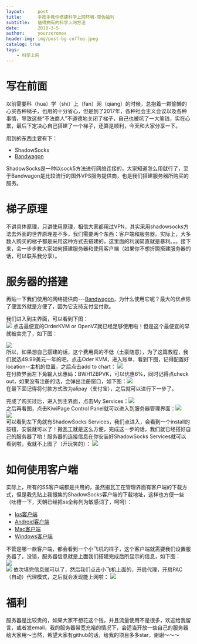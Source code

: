 ```yaml
---
layout:     post
title:      手把手教你搭建科学上网环境-带伪福利
subtitle:   值得拥有的科学上网方法
date:       2018-3-5
author:     yourzeromax
header-img: img/post-bg-coffee.jpeg
catalog: true
tags:
    - 科学上网
---
```

# 写在前面
以前需要科（hua）学（shi）上（fan）网（qiang）的时候，总抱着一颗偷懒的心买各种梯子，也用的十分省心，但是到了2017年，各种社会主义会议以及各种事情，导致这些“不法商人”不道德地关闭了梯子，自己也被坑了一大笔钱，实在心累，最后下定决心自己搭建了一个梯子，还算是顺利，今天和大家分享一下。  
  
  用到的东西主要有下：

- ShadowSocks
- [Bandwagon](https://bandwagonhost.com/)  

ShadowSocks是一种以sock5方法进行网络连接的，大家知道怎么用就行了，至于Bandwagon是比较流行的国外VPS服务提供商，也是我们搭建服务器所购买的服务。

# 梯子原理  
不讲具体原理，只讲使用原理，相信大家都用过VPN，其实采用shadowsocks方法去外面的世界原理差不多，我们需要两个东西：客户端和服务器。实际上，大多数人购买的梯子都是采用这种方式去搭建的，这里面的利润简直就是暴利。。。接下来，会一步步教大家如何搭建服务器和使用客户端（如果你不想折腾搭建服务器的话，可以联系我分享）。
# 服务器的搭建
再贴一下我们使用的网络提供商---[Bandwagon](https://bandwagonhost.com/)，为什么使用它呢？最大的优点除了便宜外就是方便了，因为它支持支付宝付款。  
  
  我们进入到主界面，可以看到下图：  
  ![](https://raw.githubusercontent.com/yourzeromax/yourzeromax.github.io/master/img/vpn-1.png)
  点击最便宜的OrderKVM or OpenVZ就已经足够使用啦！但是这个最便宜的早就被卖完了，如下图：  
  
![](https://raw.githubusercontent.com/yourzeromax/yourzeromax.github.io/master/img/vpn-2.png)  
所以，如果想自己搭建的话，这个费用真的不低（土豪随意），为了这篇教程，我们就选49.99美元一年的吧，点击Oder KVM，进入账单，看到下图，记得配置好location--主机的位置，之后点击add to chart：
![](https://raw.githubusercontent.com/yourzeromax/yourzeromax.github.io/master/img/vpn-3.png)  
在付款界面左下角输入优惠码：BWH1ZBPVK，可以优惠6%，同时记得点check out，如果没有注册的话，会弹出注册窗口，如下图：![](https://raw.githubusercontent.com/yourzeromax/yourzeromax.github.io/master/img/vpn-4.png)   
在最下面记得将付款方式改为alipay（支付宝），之后就可以进行下一步了。  
  
  完成了购买过后，进入到主界面，点击My Services：![](https://raw.githubusercontent.com/yourzeromax/yourzeromax.github.io/master/img/vpn-5.png)   
  之后再看图，点击KiwiPage Control Panel就可以进入到服务器管理界面：![](https://raw.githubusercontent.com/yourzeromax/yourzeromax.github.io/master/img/vpn-6.png)  
  ![](https://raw.githubusercontent.com/yourzeromax/yourzeromax.github.io/master/img/vpn-7.png)   
  可以看到左下角就有ShadowSocks Services，我们点进入，会看到一个install的按钮，安装就可以了！搬瓦工就是这么方便，完成这一步的话，我们就已经搭好自己的服务器了哟！服务器的连接信息在你安装好ShadowSocks Services就可以看到啦，我就不上图了（开玩笑的）：
   ![](https://raw.githubusercontent.com/yourzeromax/yourzeromax.github.io/master/img/vpn-11.png) 
#   如何使用客户端
实际上，所有的SS客户端都是共用的，虽然搬瓦工在管理界面有客户端的下载方式，但是我先贴上我搜集的ShadowSocks客户端的下载地址，这样也方便一些（吐槽一下，天朝已经把ss全称列为敏感词了，呵呵）：  
- [Ios客户端](https://itunes.apple.com/us/app/shadowsocks/id665729974?ls=1&mt=8)
- [Android客户端](https://pan.baidu.com/s/1Kv1f7sPXM93Jy1EwZ84IdA)
- [Mac客户端](https://pan.baidu.com/s/19vmiX47fgnPUhlZsz2rwuQ)
- [Windows客户端](https://pan.baidu.com/s/1Ed8Lu85VuRo_mmMU0AhvpQ)
  
不管是哪一款客户端，都会看到一个小飞机的样子，这个客户端就需要我们设置服务器了，没错，服务器信息就是上面我们搭建完成后所显示的信息，如下图：  
 ![](https://raw.githubusercontent.com/yourzeromax/yourzeromax.github.io/master/img/vpn-8.png)  
 ![](https://raw.githubusercontent.com/yourzeromax/yourzeromax.github.io/master/img/vpn-9.png) 
依次填完信息就可以了，然后我们点击小飞机上面的，开启代理，开启PAC（自动）代理模式，之后就会发现能上网啦：
 ![](https://raw.githubusercontent.com/yourzeromax/yourzeromax.github.io/master/img/vpn-10.png)    
# 福利  
服务器是比较贵的，如果大家不想花这个钱，并且流量使用不是很多，欢迎给我留言，或者发email，我的服务器带宽充裕的情况下，会适当开放一些自己的服务器给大家用～当然，希望大家有github的话，给我的项目多多star，谢谢～～～
